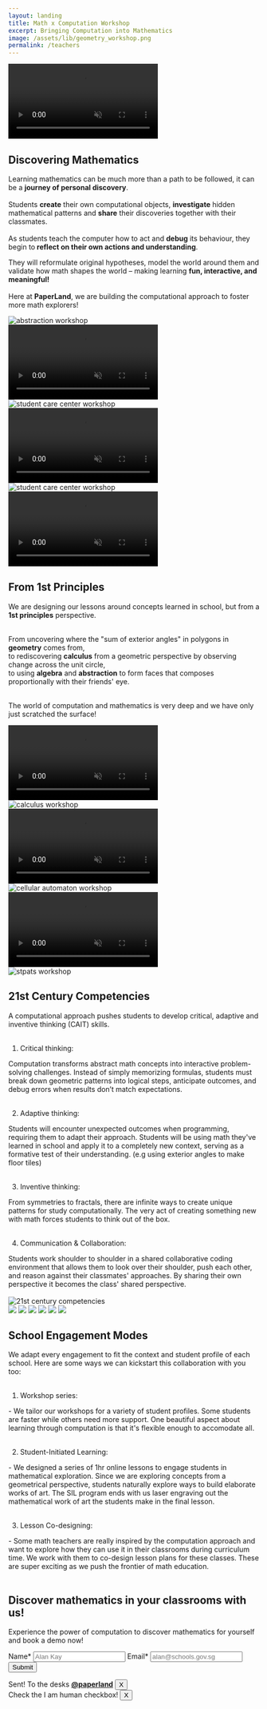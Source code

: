 ```yaml
---
layout: landing
title: Math x Computation Workshop
excerpt: Bringing Computation into Mathematics
image: /assets/lib/geometry_workshop.png
permalink: /teachers
---
```


<section class="h-[44vh] sm:h-[56vh]">
  <video class="absolute top-0 left-0 w-screen h-[44vh] object-cover brightness-[40%] -z-10 sm:h-[56vh]" src="/assets/lib/landing/hero_video.mp4" alt="Math x Computation hero video" autoplay loop muted playsinline />

  <div class="flex flex-col items-center justify-center">
    <h1 class="text-6xl tracking-tighter text-center font-paperlang lg:text-9xl">PaperLand.</h1>
    <div class="my-8 text-center text-white">Discover Mathematics through Computation</div>
    <br>
    <a href="/teachers#register" class="px-4 py-2 ml-2 rounded-md bg-primary internal-link">Enquire now</a>
  </div>
</section>

<section class="mt-0 mb-8 lg:mx-60">
<h2 class="my-8 text-3xl font-bold lg:text-4xl">Discovering Mathematics</h2>
Learning mathematics can be much more than a path to be followed, it can be a  <strong class="text-orange-600">journey of personal discovery</strong>.
<br>
<br> 
Students <strong class="text-orange-600">create</strong> their own computational objects,  <strong class="text-orange-600">investigate</strong> hidden mathematical patterns and <strong class="text-orange-600">share</strong> their discoveries together with their classmates.
<br>
<br>
 As students teach the computer how to act and <strong class="text-orange-600">debug</strong> its behaviour, they begin to<strong class="text-orange-600"> reflect on their own actions and understanding</strong>.
 
 They will reformulate original hypotheses, model the world around them and validate how math shapes the world – making learning <strong class="text-orange-600">fun, interactive, and meaningful!</strong> 
<br>
<br>
Here at <strong class="text-orange-600">PaperLand</strong>, we are building the computational approach to foster more math explorers!
<br>

</section>
<div class="grid grid-cols-1 gap-4 sm:grid-cols-2">
    <div class="grid gap-4">
        <div>
            <img class="h-auto max-w-full rounded-lg" src="/assets/lib/landing/wan_workshop_16x9.jpg" alt="abstraction workshop">
        </div>
        <div>
            <video class="h-auto max-w-full rounded-lg" src="/assets/lib/landing/tree.mp4" alt="tree animation" autoplay loop muted playsinline />
        </div>
        <div>
            <img class="h-auto max-w-full rounded-lg" src="/assets/lib/landing/knowledge_park_16x9.webp" alt="student care center workshop">
        </div>
    </div>
    <div class="hidden sm:grid sm:gap-4">
        <div>
            <video class="h-auto max-w-full rounded-lg" src="/assets/lib/landing/shell.mp4" alt="shell animation" autoplay loop muted playsinline />
        </div>
        <div>
            <img class="h-auto max-w-full rounded-lg" src="/assets/lib/landing/senang_16x9.webp" alt="student care center workshop">
        </div>
        <div>
            <video class="h-auto max-w-full rounded-lg" src="/assets/lib/landing/polygon.mp4" alt="polygon animation" autoplay loop muted playsinline />
        </div>
    </div>
</div>



<!-- Knowledge Park section -->
<section class="mb-8 mt-36 lg:mx-60">
<h2 class="my-8 text-3xl font-bold lg:text-4xl">From 1st Principles</h2>

We are designing our lessons around concepts learned in school, but from a <strong class="text-orange-600">1st principles</strong> perspective.<br>
<br>

From uncovering where the "sum of exterior angles" in polygons in <strong class="text-orange-600">geometry</strong> comes from,<br>
to rediscovering <strong class="text-orange-600">calculus</strong> from a geometric perspective by observing change across the unit circle,<br>
to using <strong class="text-orange-600">algebra</strong> and <strong class="text-orange-600">abstraction</strong> to form faces that composes proportionally with their friends' eye.<br>
<br>

The world of computation and mathematics is very deep and we have only just scratched the surface!
</section>
<div class="grid grid-cols-1 gap-4 sm:grid-cols-2">
    <div class="hidden sm:grid sm:gap-4">
        <div>
            <video class="h-auto max-w-full rounded-lg" src="/assets/lib/landing/benz.mp4" alt="benz animation" autoplay loop muted playsinline />
        </div>
        <div>
            <img class="h-auto max-w-full rounded-lg" src="/assets/lib/landing/SUTD_calculus_16x9.jpg" alt="calculus workshop">
        </div>
        <div>
            <video class="h-auto max-w-full rounded-lg" src="/assets/lib/landing/xsinx.mp4" alt="xsin(x) animation" autoplay loop muted playsinline />
        </div>
    </div>
    <div class="grid gap-4">
        <div>
            <img class="h-auto max-w-full rounded-lg" src="/assets/lib/landing/ca_workshop_16x9.jpg" alt="cellular automaton workshop">
        </div>
        <div>
            <video class="h-auto max-w-full rounded-lg" src="/assets/lib/landing/unit_circle.mp4" alt="trigo unit circle animation" autoplay loop muted playsinline />
        </div>
        <div>
            <img class="h-auto max-w-full rounded-lg" src="/assets/lib/landing/stpats_discord_bot_workshop_16x9.jpg" alt="stpats workshop">
        </div>
    </div>
</div>



<!-- Knowledge Park section -->
<section class="my-36 lg:mx-60">
<h2 class="my-8 text-3xl font-bold lg:text-4xl">21st Century Competencies</h2>

A computational approach pushes students to develop critical, adaptive and inventive thinking (CAIT) skills.<br>
<br>

1. Critical thinking: <br>
<div class="ml-5">
Computation transforms abstract math concepts into interactive problem-solving challenges. Instead of simply memorizing formulas, students must break down geometric patterns into logical steps, anticipate outcomes, and debug errors when results don’t match expectations.
</div>
<br>

2. Adaptive thinking: <br>
<div class="ml-5">
Students will encounter unexpected outcomes when programming, requiring them to adapt their approach. Students will be using math they've learned in school and apply it to a completely new context, serving as a formative test of their understanding. (e.g using exterior angles to make floor tiles)
</div>
<br>

3. Inventive thinking: <br>
<div class="ml-5">
From symmetries to fractals, there are infinite ways to create unique patterns for study computationally. The very act of creating something new with math forces students to think out of the box.
</div>
<br>

4. Communication & Collaboration: <br>
<div class="ml-5">
Students work shoulder to shoulder in a shared collaborative coding environment that allows them to look over their shoulder, push each other, and reason against their classmates' approaches. By sharing their own perspective it becomes the class' shared perspective. 
</div>
<div class="ml-5">

</div>
<br>

<img class="h-auto max-w-full rounded-lg" src="/assets/lib/landing/21cc.png" alt="21st century competencies">


</section>




<!-- Knowledge Park section -->
<div class="grid grid-cols-6 gap-22 mt-48 max-w-screen animate-marquee2 whitespace-nowrap max-">
  <img src="assets/lib/school_logos/sst_logo_1x1_grayscale.png" class="h-16 mx-auto lg:h-32  no-border"/>
  <img src="assets/lib/school_logos/stpats_logo_1x1_grayscale.png" class="h-16 mx-auto lg:h-32  no-border"/>
  <img src="assets/lib/school_logos/CHIJKC_logo_1x1_grayscale.jpg" class="h-16 mx-auto lg:h-32  no-border"/>
  <img src="assets/lib/school_logos/swiss_cottage_grayscale.png" class="h-16 py-4 mx-auto lg:h-32  no-border"/>
  <img src="assets/lib/school_logos/cck_logo_1x1_grayscale.jpg" class="h-16 mx-auto lg:h-32  no-border"/>
  <img src="assets/lib/school_logos/sutd_logo_grayscale.png" class="h-16 py-4 mx-auto lg:h-32  no-border"/>
  
</div>
<section class=" lg:mx-60">
<h2 class="my-8 text-3xl font-bold lg:text-4xl">School Engagement Modes</h2>

We adapt every engagement to fit the context and student profile of each school. Here are some ways we can kickstart this collaboration with you too:<br>
<br>

1. Workshop series: <br>
<div class="ml-5">
- We tailor our workshops for a variety of student profiles. Some students are faster while others need more support. One beautiful aspect about learning through computation is that it's flexible enough to accomodate all.<br>
</div>
<br>

2. Student-Initiated Learning: <br>
<div class="ml-5">
- We designed a series of 1hr online lessons to engage students in mathematical exploration. Since we are exploring concepts from a geometrical perspective, students naturally explore ways to build elaborate works of art. The SIL program ends with us laser engraving out the mathematical work of art the students make in the final lesson.<br>
</div>
<br>

3. Lesson Co-designing: <br>
<div class="ml-5">
- Some math teachers are really inspired by the computation approach and want to explore how they can use it in their classrooms during curriculum time. We work with them to co-design lesson plans for these classes. These are super exciting as we push the frontier of math education.<br>
</div>
<br>

</section>





<!-- Form section -->
<section class="my-32 lg:mx-60" id="register">
<h2 class="my-8 text-3xl font-bold lg:text-4xl">Discover mathematics in your classrooms with us!</h2>

Experience the power of computation to discover mathematics for yourself and book a demo now!

<!-- Form -->
<form id="lettertopaperland" class="flex flex-col w-full p-6 my-8 space-y-4 rounded-lg shadow-lg bg-primary-light" accept-charset="UTF-8" action="https://india.fly.dev/proxy/apps/guru/teachers" method="POST">
  <!-- Name -->
  <label for="name-input" class="font-medium text-text">Name*</label>
  <input id="name-input" type="text" name="name" placeholder="Alan Kay" class="w-full p-2 border border-gray-300 rounded-md focus:outline-none focus:ring-2 focus:ring-primary" />
  <label for="email-input" class="font-medium text-gray-700">Email*</label>
  <input id="email-input" type="email" name="email" placeholder="alan@schools.gov.sg" class="w-full p-2 border border-gray-300 rounded-md focus:outline-none focus:ring-2 focus:ring-primary" />
  <input type="hidden" name="return_url" value="{{ page.url | absolute_url }}" />
  <input type="hidden" name="permalink" value="register" />
  <!-- Form submit button -->
  <div class="flex justify-center">
      <div class="h-captcha" data-sitekey="7688737e-8d00-4c1e-acdc-828ee1c02e08"></div>
  </div>
  <button type="submit" class="px-4 py-2 text-white rounded-md bg-primary hover:bg-primary-dark focus:outline-none focus:ring-2 focus:ring-primary">Submit</button>
</form>

<!-- Successful toast -->
<div class="fixed z-50 hidden bottom-4 right-4" id="toast-good">
  <div class="flex items-center p-4 text-green-700 bg-green-100 border border-green-400 rounded-md shadow-lg">
      <i class="mr-2 fa fa-check-circle"></i>
      <span>Sent! To the desks <a class="text-blue-600 underline" href="/about"><b>@paperland</b></a></span>
      <button class="ml-auto text-gray-500 hover:text-gray-700 focus:outline-none" onclick="document.getElementById('toast-good').style.display = 'none';">X</button>
  </div>
</div>

<!-- Failure toast -->
<div class="fixed z-50 hidden bottom-4 right-4" id="toast-bad">
  <div class="flex items-center p-4 text-red-700 bg-red-100 border border-red-400 rounded-md shadow-lg">
      <i class="mr-2 fa fa-check-circle"></i>
      <span>Check the I am human checkbox!</span>
      <button class="ml-auto text-gray-500 hover:text-gray-700 focus:outline-none" onclick="document.getElementById('toast-bad').style.display = 'none';">X</button>
  </div>
</div>
</section>




<script>
    // form script
    const urlParams = new URLSearchParams(window.location.search);
    if (urlParams.get('sent') == "true") {
        const element = document.getElementById('toast-good');
        element.style.display = 'block'; // Show the element
    } else if (urlParams.get('sent') == "false") {
        const element = document.getElementById('toast-bad');
        element.style.display = 'block'; // Show the element
    }

    // date selection script
    const selectedDates = new Set();

    function toggleDate(button, date) {
    if (selectedDates.has(date)) {
      selectedDates.delete(date);
      button.classList.remove("bg-primary");
      button.classList.add("bg-white", "text-gray-800");
    } else {
      selectedDates.add(date);
      button.classList.add("bg-primary");
      button.classList.remove("bg-white", "text-gray-800");
    }

    // Update the hidden input with selected dates
    document.getElementById('selected-dates').value = Array.from(selectedDates).join(', ');
  }

    // Accordion Script
    function toggleAccordion(button) {
        const content = button.nextElementSibling;
        const icon = button.querySelector('svg');

        if (content.classList.contains('hidden')) {
            // Open accordion
            content.classList.remove('hidden');
            icon.classList.add('rotate-180');
        } else {
            // Close accordion
            content.classList.add('hidden');
            icon.classList.remove('rotate-180');
        }
    }
</script>
